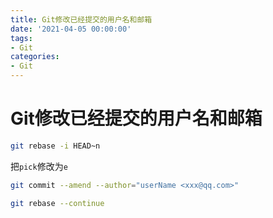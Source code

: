 ```yaml
---
title: Git修改已经提交的用户名和邮箱
date: '2021-04-05 00:00:00'
tags:
- Git
categories:
- Git
---
```

# Git修改已经提交的用户名和邮箱

```bash
git rebase -i HEAD~n
```

把`pick`修改为`e`

```bash
git commit --amend --author="userName <xxx@qq.com>"
```

```bash
git rebase --continue
```

